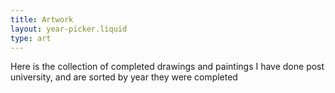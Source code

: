 ```yaml
---
title: Artwork
layout: year-picker.liquid
type: art
---
```


Here is the collection of completed drawings and paintings I have done post university, and are sorted by year they were completed
